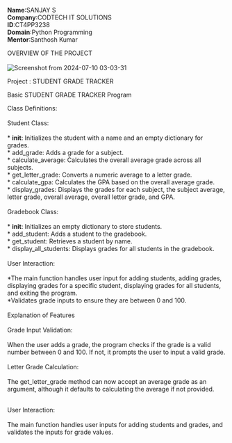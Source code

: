 **Name**:SANJAY S <br/>
**Company**:CODTECH IT SOLUTIONS <br/>
**ID**:CT4PP3238 <br/>
**Domain**:Python Programming <br/>
**Mentor**:Santhosh Kumar <br/>

OVERVIEW OF THE PROJECT<br/>
<br/>
![Screenshot from 2024-07-10 03-03-31](https://github.com/ssanjay2005/CODTECH-Task2/assets/175134193/9a56bb64-e5e2-431b-b036-424e7dd66978)

Project : STUDENT GRADE TRACKER

Basic STUDENT GRADE TRACKER Program

Class Definitions:<br/>
<br/>
  Student Class:<br/>
<br/>       * __init__: Initializes the student with a name and an empty dictionary for grades.
<br/>       * add_grade: Adds a grade for a subject.
<br/>       * calculate_average: Calculates the overall average grade across all subjects.
<br/>       * get_letter_grade: Converts a numeric average to a letter grade.
<br/>  * calculate_gpa: Calculates the GPA based on the overall average grade.
<br/>  * display_grades: Displays the grades for each subject, the subject average, letter grade, overall average, overall letter grade, and GPA.<br/>
<br/>Gradebook Class:<br/>
<br/>       * __init__: Initializes an empty dictionary to store students.
<br/>       * add_student: Adds a student to the gradebook.
<br/>       * get_student: Retrieves a student by name.
<br/>       * display_all_students: Displays grades for all students in the gradebook.
<br/><br/>
User Interaction:<br/>
  <br/>*The main function handles user input for adding students, adding grades, displaying grades for a specific student, displaying grades for all students, and exiting the program.
   <br/>*Validates grade inputs to ensure they are between 0 and 100.<br/><br/>
Explanation of Features<br/>
<br/>
   Grade Input Validation:<br/>
 <br/>       When the user adds a grade, the program checks if the grade is a valid number between 0 and 100. If not, it prompts the user to input a valid grade.
<br/><br/>
   Letter Grade Calculation:<br/>
    <br/>   The get_letter_grade method can now accept an average grade as an argument, although it defaults to calculating the average if not provided.<br/><br/>

   User Interaction:<br/><br/>
        The main function handles user inputs for adding students and grades, and validates the inputs for grade values.

